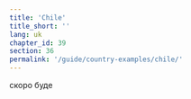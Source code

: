 ```yaml
---
title: 'Chile'
title_short: ''
lang: uk
chapter_id: 39
section: 36
permalink: '/guide/country-examples/chile/'
---
```


скоро буде
